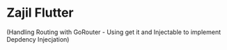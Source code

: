 # Zajil Flutter 

(Handling Routing with GoRouter - Using get it and Injectable to implement Depdency Injecjation)
